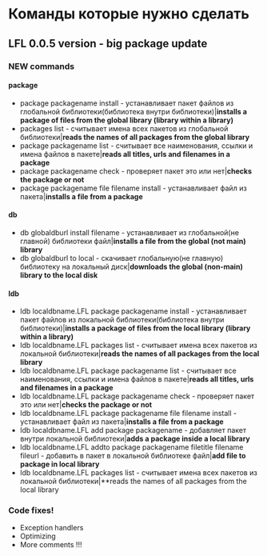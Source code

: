 # Команды которые нужно сделать

## LFL 0.0.5 version - big package update
### NEW commands

#### package

* package packagename install - устанавливает пакет файлов из глобальной библиотеки(библиотека внутри библиотеки)|**installs a package of files from the global library (library within a library)**
* packages list - считывает имена всех пакетов из глобальной библиотеки|**reads the names of all packages from the global library**
* package packagename list - считывает все наименования, ссылки и имена файлов в пакете|**reads all titles, urls and filenames in a package**
* package packagename check - проверяет пакет это или нет|**checks the package or not**
* package packagename file filename install - устанавливает файл из пакета|**installs a file from a package**

#### db

* db globaldburl install filename - устанавливает из глобальной(не главной) библиотеки файл|**installs a file from the global (not main) library**
* db globaldburl to local - скачивает глобальную(не главную) библиотеку на локальный диск|**downloads the global (non-main) library to the local disk**

#### ldb

* ldb localdbname.LFL package packagename install - устанавливает пакет файлов из локальной библиотеки(библиотека внутри библиотеки)|**installs a package of files from the local library (library within a library)**
* ldb localdbname.LFL packages list - считывает имена всех пакетов из локальной библиотеки|**reads the names of all packages from the local library**
* ldb localdbname.LFL package packagename list - считывает все наименования, ссылки и имена файлов в пакете|**reads all titles, urls and filenames in a package**
* ldb localdbname.LFL package packagename check - проверяет пакет это или нет|**checks the package or not**
* ldb localdbname.LFL package packagename file filename install - устанавливает файл из пакета|**installs a file from a package**
* ldb localdbname.LFL add package packagename - добавляет пакет внутри локальной библиотеки|**adds a package inside a local library**
* ldb localdbname.LFL addto package packagename filetitle filename fileurl - добавить в пакет в локальной библиотеке файл|**add file to package in local library**
* ldb localdbname.LFL packages list - считывает имена всех пакетов из локальной библиотеки|**reads the names of all packages from the local library

### Code fixes! 

* Exception handlers
* Optimizing
* More comments !!!
